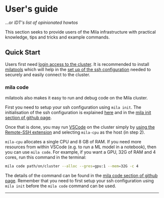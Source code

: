 # User's guide

...or *IDT's list of opinionated howtos*

This section seeks to provide users of the Mila infrastructure with practical knowledge, tips and tricks and example commands.

## Quick Start

Users first need [login access to the cluster](#logging_in). It is recommended to install [milatools](https://github.com/mila-iqia/milatools) which will help in the [set up of the ssh configuration](#mila_init) needed to securely and easily connect to the cluster.

### mila code

milatools also makes it easy to run and debug code on the Mila cluster.

First you need to setup your ssh configuration using `mila init`. The initialisation of the ssh configuration is explained [here](#mila_init) and in the [mila init section of github page](https://github.com/mila-iqia/milatools#mila-init).

Once that is done, you may run [VSCode](https://code.visualstudio.com/) on the cluster simply by [using the Remote-SSH extension](https://code.visualstudio.com/docs/remote/ssh#_connect-to-a-remote-host) and selecting `mila-cpu` as the host (in step 2).

`mila-cpu` allocates a single CPU and 8 GB of RAM. If you need more resources from within VSCode (e.g. to run a ML model in a notebook), then you can use `mila code`. For example, if you want a GPU, 32G of RAM and 4 cores, run this command in the terminal:

```bash
mila code path/on/cluster --alloc --gres=gpu:1 --mem=32G -c 4
```

The details of the command can be found in the [mila code section of github page](https://github.com/mila-iqia/milatools#mila-code). Remember that you need to first setup your ssh configuration using `mila init` before the `mila code` command can be used.

---

<!-- Additional sections from the original .rst can be converted and appended here. -->
